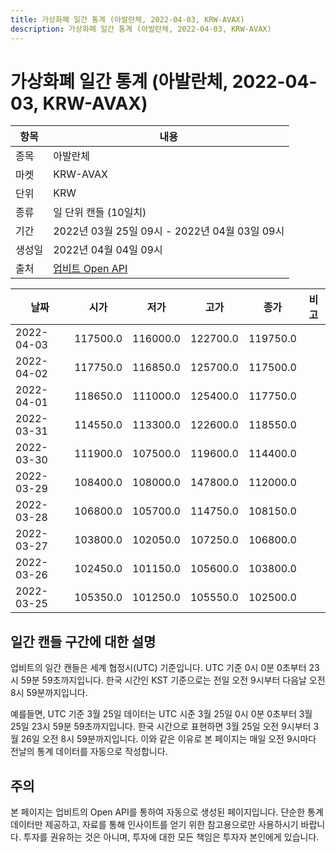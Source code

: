 ```yaml
---
title: 가상화폐 일간 통계 (아발란체, 2022-04-03, KRW-AVAX)
description: 가상화폐 일간 통계 (아발란체, 2022-04-03, KRW-AVAX)
---
```



가상화폐 일간 통계 (아발란체, 2022-04-03, KRW-AVAX)
===

|항목|내용|
|--|--|
|종목|아발란체|
|마켓|KRW-AVAX|
|단위|KRW|
|종류|일 단위 캔들 (10일치)|
|기간|2022년 03월 25일 09시 - 2022년 04월 03일 09시|
|생성일|2022년 04월 04일 09시|
|출처|[업비트 Open API](https://docs.upbit.com)|


|날짜|시가|저가|고가|종가|비고|
|--|--|--|--|--|--|
|2022-04-03|117500.0|116000.0|122700.0|119750.0|    |
|2022-04-02|117750.0|116850.0|125700.0|117500.0|    |
|2022-04-01|118650.0|111000.0|125400.0|117750.0|    |
|2022-03-31|114550.0|113300.0|122600.0|118550.0|    |
|2022-03-30|111900.0|107500.0|119600.0|114400.0|    |
|2022-03-29|108400.0|108000.0|147800.0|112000.0|    |
|2022-03-28|106800.0|105700.0|114750.0|108150.0|    |
|2022-03-27|103800.0|102050.0|107250.0|106800.0|    |
|2022-03-26|102450.0|101150.0|105600.0|103800.0|    |
|2022-03-25|105350.0|101250.0|105550.0|102500.0|    |


일간 캔들 구간에 대한 설명
---


업비트의 일간 캔들은 세계 협정시(UTC) 기준입니다. 
UTC 기준 0시 0분 0초부터 23시 59분 59초까지입니다. 
한국 시간인 KST 기준으로는 전일 오전 9시부터 다음날 오전 8시 59분까지입니다. 


예를들면, UTC 기준 3월 25일 데이터는 UTC 시준 3월 25일 0시 0분 0초부터 3월 25일 23시 59분 59초까지입니다. 
한국 시간으로 표현하면 3월 25일 오전 9시부터 3월 26일 오전 8시 59분까지입니다. 
이와 같은 이유로 본 페이지는 매일 오전 9시마다 전날의 통계 데이터를 자동으로 작성합니다. 


주의
---


본 페이지는 업비트의 Open API를 통하여 자동으로 생성된 페이지입니다. 
단순한 통계 데이터만 제공하고, 자료를 통해 인사이트를 얻기 위한 참고용으로만 사용하시기 바랍니다. 
투자를 권유하는 것은 아니며, 투자에 대한 모든 책임은 투자자 본인에게 있습니다. 
